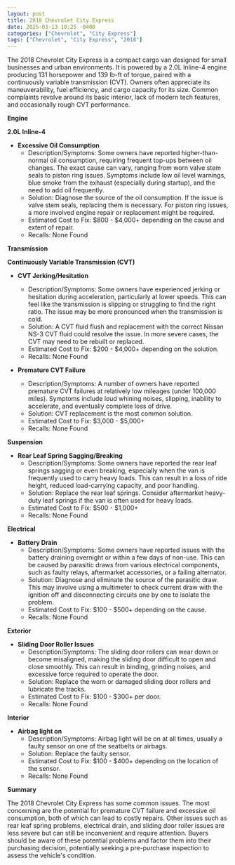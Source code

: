 ```yaml
---
layout: post
title: 2018 Chevrolet City Express
date: 2025-03-13 10:25 -0400
categories: ["Chevrolet", "City Express"]
tags: ["Chevrolet", "City Express", "2018"]
---
```

The 2018 Chevrolet City Express is a compact cargo van designed for small businesses and urban environments. It is powered by a 2.0L Inline-4 engine producing 131 horsepower and 139 lb-ft of torque, paired with a continuously variable transmission (CVT). Owners often appreciate its maneuverability, fuel efficiency, and cargo capacity for its size. Common complaints revolve around its basic interior, lack of modern tech features, and occasionally rough CVT performance.

**Engine**

**2.0L Inline-4**

*   **Excessive Oil Consumption**
    *   Description/Symptoms: Some owners have reported higher-than-normal oil consumption, requiring frequent top-ups between oil changes. The exact cause can vary, ranging from worn valve stem seals to piston ring issues. Symptoms include low oil level warnings, blue smoke from the exhaust (especially during startup), and the need to add oil frequently.
    *   Solution: Diagnose the source of the oil consumption. If the issue is valve stem seals, replacing them is necessary. For piston ring issues, a more involved engine repair or replacement might be required.
    *   Estimated Cost to Fix: $800 - $4,000+ depending on the cause and extent of repair.
    *   Recalls: None Found

**Transmission**

**Continuously Variable Transmission (CVT)**

*   **CVT Jerking/Hesitation**
    *   Description/Symptoms: Some owners have experienced jerking or hesitation during acceleration, particularly at lower speeds. This can feel like the transmission is slipping or struggling to find the right ratio. The issue may be more pronounced when the transmission is cold.
    *   Solution: A CVT fluid flush and replacement with the correct Nissan NS-3 CVT fluid could resolve the issue. In more severe cases, the CVT may need to be rebuilt or replaced.
    *   Estimated Cost to Fix: $200 - $4,000+ depending on the solution.
    *   Recalls: None Found

*   **Premature CVT Failure**
    *   Description/Symptoms: A number of owners have reported premature CVT failures at relatively low mileages (under 100,000 miles). Symptoms include loud whining noises, slipping, inability to accelerate, and eventually complete loss of drive.
    *   Solution: CVT replacement is the most common solution.
    *   Estimated Cost to Fix: $3,000 - $5,000+
    *   Recalls: None Found

**Suspension**

*   **Rear Leaf Spring Sagging/Breaking**
    *   Description/Symptoms: Some owners have reported the rear leaf springs sagging or even breaking, especially when the van is frequently used to carry heavy loads. This can result in a loss of ride height, reduced load-carrying capacity, and poor handling.
    *   Solution: Replace the rear leaf springs. Consider aftermarket heavy-duty leaf springs if the van is often used for heavy loads.
    *   Estimated Cost to Fix: $500 - $1,000+
    *   Recalls: None Found

**Electrical**

*   **Battery Drain**
    *   Description/Symptoms: Some owners have reported issues with the battery draining overnight or within a few days of non-use. This can be caused by parasitic draws from various electrical components, such as faulty relays, aftermarket accessories, or a failing alternator.
    *   Solution: Diagnose and eliminate the source of the parasitic draw. This may involve using a multimeter to check current draw with the ignition off and disconnecting circuits one by one to isolate the problem.
    *   Estimated Cost to Fix: $100 - $500+ depending on the cause.
    *   Recalls: None Found

**Exterior**

*   **Sliding Door Roller Issues**
    *   Description/Symptoms: The sliding door rollers can wear down or become misaligned, making the sliding door difficult to open and close smoothly. This can result in binding, grinding noises, and excessive force required to operate the door.
    *   Solution: Replace the worn or damaged sliding door rollers and lubricate the tracks.
    *   Estimated Cost to Fix: $100 - $300+ per door.
    *   Recalls: None Found

**Interior**

*   **Airbag light on**
    *   Description/Symptoms: Airbag light will be on at all times, usually a faulty sensor on one of the seatbelts or airbags.
    *   Solution: Replace the faulty sensor.
    *   Estimated Cost to Fix: $100 - $400+ depending on the location of the sensor.
    *   Recalls: None Found

**Summary**

The 2018 Chevrolet City Express has some common issues. The most concerning are the potential for premature CVT failure and excessive oil consumption, both of which can lead to costly repairs. Other issues such as rear leaf spring problems, electrical drain, and sliding door roller issues are less severe but can still be inconvenient and require attention. Buyers should be aware of these potential problems and factor them into their purchasing decision, potentially seeking a pre-purchase inspection to assess the vehicle's condition.


